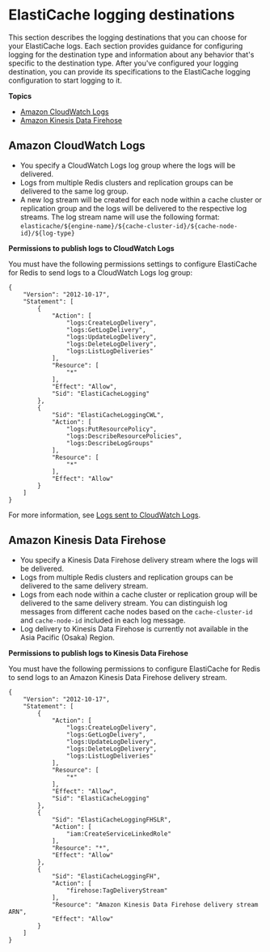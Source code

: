 # ElastiCache logging destinations<a name="Logging-destinations"></a>

This section describes the logging destinations that you can choose for your ElastiCache logs\. Each section provides guidance for configuring logging for the destination type and information about any behavior that's specific to the destination type\. After you've configured your logging destination, you can provide its specifications to the ElastiCache logging configuration to start logging to it\.

**Topics**
+ [Amazon CloudWatch Logs](#Destination_Specs_CloudWatch_Logs)
+ [Amazon Kinesis Data Firehose](#Destination_Specs_Kinesis_Firehose_Stream)

## Amazon CloudWatch Logs<a name="Destination_Specs_CloudWatch_Logs"></a>
+ You specify a CloudWatch Logs log group where the logs will be delivered\. 
+ Logs from multiple Redis clusters and replication groups can be delivered to the same log group\. 
+ A new log stream will be created for each node within a cache cluster or replication group and the logs will be delivered to the respective log streams\. The log stream name will use the following format: `elasticache/${engine-name}/${cache-cluster-id}/${cache-node-id}/${log-type}`

**Permissions to publish logs to CloudWatch Logs** 

You must have the following permissions settings to configure ElastiCache for Redis to send logs to a CloudWatch Logs log group:

```
{
    "Version": "2012-10-17",
    "Statement": [
        {
            "Action": [
                "logs:CreateLogDelivery",
                "logs:GetLogDelivery",
                "logs:UpdateLogDelivery",
                "logs:DeleteLogDelivery",
                "logs:ListLogDeliveries"
            ],
            "Resource": [
                "*"
            ],
            "Effect": "Allow",
            "Sid": "ElastiCacheLogging"
        },
        {
            "Sid": "ElastiCacheLoggingCWL",
            "Action": [
                "logs:PutResourcePolicy",
                "logs:DescribeResourcePolicies",
                "logs:DescribeLogGroups"
            ],
            "Resource": [
                "*"
            ],
            "Effect": "Allow"
        }
    ]
}
```

For more information, see [Logs sent to CloudWatch Logs](https://docs.aws.amazon.com/AmazonCloudWatch/latest/logs/AWS-logs-and-resource-policy.html#AWS-logs-infrastructure-CWL)\.

## Amazon Kinesis Data Firehose<a name="Destination_Specs_Kinesis_Firehose_Stream"></a>
+ You specify a Kinesis Data Firehose delivery stream where the logs will be delivered\. 
+ Logs from multiple Redis clusters and replication groups can be delivered to the same delivery stream\. 
+ Logs from each node within a cache cluster or replication group will be delivered to the same delivery stream\. You can distinguish log messages from different cache nodes based on the `cache-cluster-id` and `cache-node-id` included in each log message\. 
+ Log delivery to Kinesis Data Firehose is currently not available in the Asia Pacific \(Osaka\) Region\. 

**Permissions to publish logs to Kinesis Data Firehose** 

You must have the following permissions to configure ElastiCache for Redis to send logs to an Amazon Kinesis Data Firehose delivery stream\.

```
{
    "Version": "2012-10-17",
    "Statement": [
        {
            "Action": [
                "logs:CreateLogDelivery",
                "logs:GetLogDelivery",
                "logs:UpdateLogDelivery",
                "logs:DeleteLogDelivery",
                "logs:ListLogDeliveries"
            ],
            "Resource": [
                "*"
            ],
            "Effect": "Allow",
            "Sid": "ElastiCacheLogging"
        },
        {
            "Sid": "ElastiCacheLoggingFHSLR",
            "Action": [
                "iam:CreateServiceLinkedRole"
            ],
            "Resource": "*",
            "Effect": "Allow"
        },
        {
            "Sid": "ElastiCacheLoggingFH",
            "Action": [
                "firehose:TagDeliveryStream"
            ],
            "Resource": "Amazon Kinesis Data Firehose delivery stream ARN",
            "Effect": "Allow"
        }
    ]
}
```